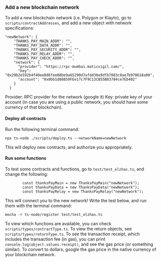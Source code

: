 
### Add a new blockchain network

To add a new blockchain network (i.e. Polygon or Klaytn), go to `scripts/contractAddresses`, and add a new object with network specifications:
```
"newNetwork": {
    "THANKS_PAY_MAIN_ADDR": "",
    "THANKS_PAY_DATA_ADDR": "",
    "THANKS_PAY_SECURITY_ADDR": "",
    "THANKS_PAY_RELAY_ADDR": "",
    "THANKS_PAY_CHECK_ADDR": "",
    "network": {
      "provider": "https://rpc-mumbai.maticvigil.com/",
      "key": "0x29b2e592b4f40ee0d6fee08be9a65290d7afdd30a9dfb7883c8ae7b970618a98",
      "account": "0x0bb1d88859FEe17c7F9C13CB55B83784ce7Eb402"
    }
  }
```
Provider: RPC provider for the network (google it)
Key: private key of your account (in case you are using a public network, you should have some currency of that blockchain).


#### Deploy all contracts 

Run the following terminal command: 

```
npx ts-node ./scripts/deploy.ts --networkName=newNetwork
```
This will deploy new contracts, and authorize you appropriately.

#### Run some functions
To test some contracts and functions, go to `test/test_olzhas.ts`, and change the following:
```
        const thanksPayMain = new ThanksPayMain("newNetwork");
        const thanksPayData = new ThanksPayData("newNetwork");
        const thanksPayRelay = new ThanksPayRelay("newNetwork");
```
This will connect you to the new network! Write the test below, and run them with the terminal command:

```
mocha -r ts-node/register test/test_olzhas.ts
```

To view which functions are available, you can check `scripts/types/contractType.ts`. To view the return objects, see `scripts/types/returnType.ts`. To see the transaction receipt, which includes the transaction fee (in gas), you can print `console.log(object.values.receipt)`, and see the gas price (or something similar). To convert to dollars, google the gas price in the native currency of your blockchain network.